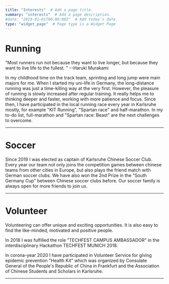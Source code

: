 ```yaml
---
title: "Interests"  # Add a page title.
summary: "interests"  # Add a page description.
#date: "2019-01-01T00:00:00Z"  # Add today's date.
type: "widget_page"  # Page type is a Widget Page
---
```

Running
===============
"Most runners run not because they want to live longer, but because they want to live life to the fullest. " --Haruki Murakami

In my childhood time on the track team, sprinting and long jump were main majors for me. When I started my uni-life in Germany, the long-distance running was just a time-killing way at the very first. However, the pleasure of running is slowly increased after regular training. It really helps me to thinking deeper and faster, working with more patience and focus. Since then, I have participated in the local running race every year in Karlsruhe mostly, for example 
"KIT Running", "Spartan race" and half-marathon. In my to-do list, full-marathon and "Spartan race: Beast" are the next challenges to overcome. 
***

Soccer
===============
Since 2019 I was elected as captain of Karlsruhe Chinese Soccer Club. Every year our team not only joins the competition games between chinese teams from other cities in Europe, but also plays the friend match with German soccer clubs. We have also won the 2nd Prize in the  "South Germany Cup" between Chinese soccer clubs before. Our soccer family is always open for more friends to join us.

***

Volunteer
===============
Volunteering can offer unique and exciting opportunities. It is also easy to find the like-minded, motivated and positive people. 

In 2018 I was fulfilled the role "TECHFEST CAMPUS AMBASSADOR" in the interdisciplinary Hackathon TECHFEST MUNICH 2018.

In corona-year 2020 I have participated in Volunteer Service for giving epidemic prevention "Health Kit" which was organized by Consulate General of the People's Republic of China in Frankfurt and the Association of Chinese Students and Scholars in Karlsruhe.


***